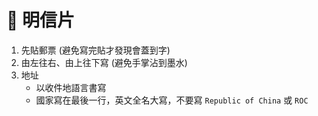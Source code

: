 # 📮 明信片

1. 先貼郵票 (避免寫完貼才發現會蓋到字)
2. 由左往右、由上往下寫 (避免手掌沾到墨水)
3. 地址
   - 以收件地語言書寫
   - 國家寫在最後一行，英文全名大寫，不要寫 `Republic of China` 或 `ROC`
